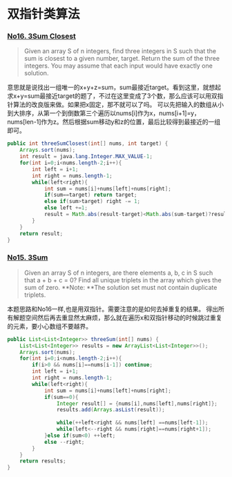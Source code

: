 # 双指针类算法

### [No16. 3Sum Closest](https://leetcode.com/problems/3sum-closest/)
>Given an array S of n integers, find three integers in S such that the sum is closest to a given number, target. Return the sum of the three integers. You may assume that each input would have exactly one solution.

意思就是说找出一组唯一的x+y+z=sum，sum最接近target。看到这里，就想起求x+y=sum最接近target的题了，不过在这里变成了3个数，那么应该可以用双指针算法的改良版来做。如果把x固定，那不就可以了吗。
可以先把输入的数组从小到大排序，从第一个到倒数第三个遍历以nums[i]作为x，nums[i+1]=y，nums[len-1]作为z。然后根据sum移动y和z的位置，最后比较得到最接近的一组即可。
```java
public int threeSumClosest(int[] nums, int target) {
    Arrays.sort(nums);
    int result = java.lang.Integer.MAX_VALUE-1;
    for(int i=0;i<nums.length-2;i++){
    	int left = i+1;
    	int right = nums.length-1;
    	while(left<right){
    		int sum = nums[i]+nums[left]+nums[right];
    		if(sum==target) return target;
    		else if(sum>target) right -= 1;
    		else left +=1;
    		result = Math.abs(result-target)<Math.abs(sum-target)?result:sum;
    	}
    }
	return result;
}
```

### [No15. 3Sum]()
>Given an array S of n integers, are there elements a, b, c in S such that a + b + c = 0? Find all unique triplets in the array which gives the sum of zero.
**Note: **The solution set must not contain duplicate triplets.

本题思路和No16一样,也是用双指针。需要注意的是如何去掉重复的结果。
得出所有解题空间然后再去重显然太麻烦，那么就在遍历x和双指针移动的时候跳过重复的元素，要小心数组不要越界。
```java
public List<List<Integer>> threeSum(int[] nums) {
    List<List<Integer>> results = new ArrayList<List<Integer>>();        
    Arrays.sort(nums);
    for(int i=0;i<nums.length-2;i++){
    	if(i>0 && nums[i]==nums[i-1]) continue;
    	int left = i+1;
    	int right = nums.length-1;
    	while(left<right){
    		int sum = nums[i]+nums[left]+nums[right];
    		if(sum==0){
    			Integer result[] = {nums[i],nums[left],nums[right]};
    			results.add(Arrays.asList(result));
    			
    			while(++left<right && nums[left] ==nums[left-1]);
    			while(left<--right && nums[right]==nums[right+1]);        			
    		}else if(sum<0) ++left;
    		else --right;
    	}        	
    }        
    return results;
}
```


